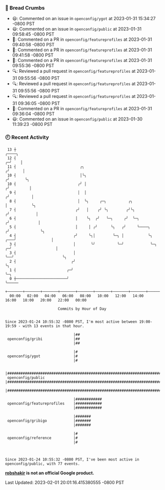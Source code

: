 ### 🍞 Bread Crumbs

 * 😃: Commented on an issue in `openconfig/ygot` at 2023-01-31 15:34:27 -0800 PST
 * 😃: Commented on an issue in `openconfig/public` at 2023-01-31 09:58:45 -0800 PST
 * 💬: Commented on a PR in  `openconfig/featureprofiles` at 2023-01-31 09:40:58 -0800 PST
 * 💬: Commented on a PR in  `openconfig/featureprofiles` at 2023-01-31 09:41:58 -0800 PST
 * 💬: Commented on a PR in  `openconfig/featureprofiles` at 2023-01-31 09:55:36 -0800 PST
 * 🔍: Reviewed a pull request in  `openconfig/featureprofiles` at 2023-01-31 09:55:56 -0800 PST
 * 🔍: Reviewed a pull request in  `openconfig/featureprofiles` at 2023-01-31 09:55:56 -0800 PST
 * 🔍: Reviewed a pull request in  `openconfig/featureprofiles` at 2023-01-31 09:36:05 -0800 PST
 * 💬: Commented on a PR in  `openconfig/featureprofiles` at 2023-01-31 09:36:04 -0800 PST
 * 😃: Commented on an issue in `openconfig/public` at 2023-01-30 11:39:23 -0800 PST

### 🕘 Recent Activity
```
 13 ┼                                                                                 ╭────╮
 12 ┤                                                                               ╭─╯    │
 11 ┤                             ╭╮                                               ╭╯      │
 10 ┤                             │╰╮                                             ╭╯       ╰╮
 10 ┤                            ╭╯ │                                            ╭╯         │
  9 ┤                            │  │                                           ╭╯          │
  8 ┤                            │  ╰╮     ╭─╮          ╭╮                      │           ╰╮
  7 ┤                           ╭╯   │    ╭╯ ╰╮        ╭╯╰╮                    ╭╯            │
  6 ┤                           │    ╰╮  ╭╯   ╰─╮     ╭╯  ╰─╮                 ╭╯             │
  5 ┤                           │     │ ╭╯      ╰╮   ╭╯     ╰────╮           ╭╯              ╰╮
  4 ┤                          ╭╯     ╰╮│        ╰─╮ │           ╰╮      ╭───╯                │
  3 ┤                          │       ╰╯          ╰─╯            ╰─╮  ╭─╯                    │
  3 ┤                          │                                    ╰──╯                      ╰╮
  2 ┤                         ╭╯                                                               ╰╮
  1 ┤                       ╭─╯                                                                 ╰─╮
  0 ┼───────────────────────╯                                                                     ╰─────
    +───────+───────+───────+───────+───────+───────+───────+───────+───────+───────+───────+───────+────
  00:00   02:00   04:00   06:00   08:00   10:00   12:00   14:00   16:00   18:00   20:00   22:00   00:00   

						Commits by Hour of Day


Since 2023-01-24 10:55:32 -0800 PST, I'm most active between 19:00-19:59 - with 13 events in that hour.

```



```
                               |##
 openconfig/gribi              |##
                               |##

                               |#
 openconfig/ygot               |#
                               |#

                               |#############################################################################
 openconfig/public             |#############################################################################
                               |#############################################################################

                               |############
 openconfig/featureprofiles    |############
                               |############

                               |#######
 openconfig/gribigo            |#######
                               |#######

                               |#
 openconfig/reference          |#
                               |#



Since 2023-01-24 10:55:32 -0800 PST, I've been most active in openconfig/public, with 77 events.

```
**[robshakir](mailto:robjs@google.com) is not an official Google product.**  


Last Updated: 2023-02-01 20:01:16.415380555 -0800 PST
